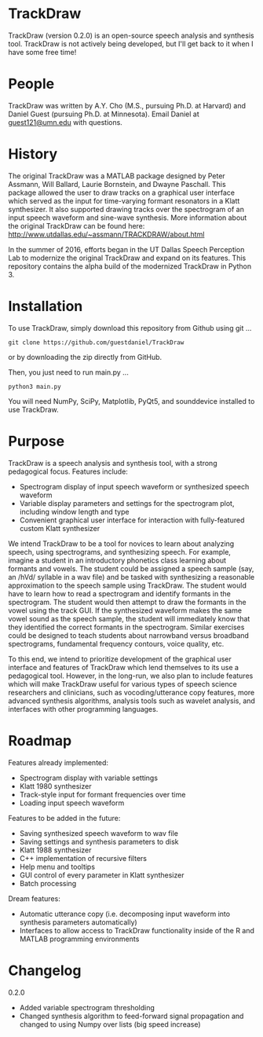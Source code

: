 TrackDraw
=========
TrackDraw (version 0.2.0) is an open-source speech analysis and synthesis tool. TrackDraw is not actively being developed, but I'll get back to it when I have some free time! 

People
======
TrackDraw was written by A.Y. Cho (M.S., pursuing Ph.D. at Harvard) and Daniel Guest (pursuing Ph.D. at Minnesota).
Email Daniel at guest121@umn.edu with questions.

History
=======
The original TrackDraw was a MATLAB package designed by Peter Assmann, Will Ballard, Laurie Bornstein, and Dwayne Paschall. This package allowed the user to draw tracks on a graphical user interface which served as the input for time-varying formant resonators in a Klatt synthesizer. It also supported drawing tracks over the spectrogram of an input speech waveform and sine-wave synthesis. More information about the original TrackDraw can be found here: http://www.utdallas.edu/~assmann/TRACKDRAW/about.html

In the summer of 2016, efforts began in the UT Dallas Speech Perception Lab to modernize the original TrackDraw and expand on its features. This repository contains the alpha build of the modernized TrackDraw in Python 3.

Installation
============

To use TrackDraw, simply download this repository from Github using git ...

```
git clone https://github.com/guestdaniel/TrackDraw
```

or by downloading the zip directly from GitHub.

Then, you just need to run main.py ...

```
python3 main.py
```

You will need NumPy, SciPy, Matplotlib, PyQt5, and sounddevice installed to use TrackDraw.

Purpose
=======
TrackDraw is a speech analysis and synthesis tool, with a strong pedagogical focus. Features include:
- Spectrogram display of input speech waveform or synthesized speech waveform
- Variable display parameters and settings for the spectrogram plot, including window length and type
- Convenient graphical user interface for interaction with fully-featured custom Klatt synthesizer

We intend TrackDraw to be a tool for novices to learn about analyzing speech, using spectrograms, and synthesizing speech. For example, imagine a student in an introductory phonetics class learning about formants and vowels. The student could be assigned a speech sample (say, an /hVd/ syllable in a wav file) and be tasked with synthesizing a reasonable approximation to the speech sample using TrackDraw. The student would have to learn how to read a spectrogram and identify formants in the spectrogram. The student would then attempt to draw the formants in the vowel using the track GUI. If the synthesized waveform makes the same vowel sound as the speech sample, the student will immediately know that they identified the correct formants in the spectrogram. Similar exercises could be designed to teach students about narrowband versus broadband spectrograms, fundamental frequency contours, voice quality, etc. 

To this end, we intend to prioritize development of the graphical user interface and features of TrackDraw which lend themselves to its use a pedagogical tool. However, in the long-run, we also plan to include features which will make TrackDraw useful for various types of speech science researchers and clinicians, such as vocoding/utterance copy features, more advanced synthesis algorithms, analysis tools such as wavelet analysis, and interfaces with other programming languages.

Roadmap
=======
Features already implemented:
- Spectrogram display with variable settings
- Klatt 1980 synthesizer
- Track-style input for formant frequencies over time
- Loading input speech waveform

Features to be added in the future:
- Saving synthesized speech waveform to wav file
- Saving settings and synthesis parameters to disk
- Klatt 1988 synthesizer
- C++ implementation of recursive filters
- Help menu and tooltips
- GUI control of every parameter in Klatt synthesizer
- Batch processing

Dream features:
- Automatic utterance copy (i.e. decomposing input waveform into synthesis parameters automatically)
- Interfaces to allow access to TrackDraw functionality inside of the R and MATLAB programming environments

Changelog
=========

0.2.0
- Added variable spectrogram thresholding
- Changed synthesis algorithm to feed-forward signal propagation and changed to using Numpy over lists (big speed increase)

